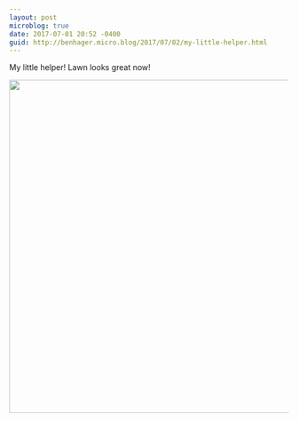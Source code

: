```yaml
---
layout: post
microblog: true
date: 2017-07-01 20:52 -0400
guid: http://benhager.micro.blog/2017/07/02/my-little-helper.html
---
```

My little helper! Lawn looks great now!

<img src="http://hager.blog/uploads/2017/4eddcb5695.jpg" width="600" height="600" style="height: auto" />
